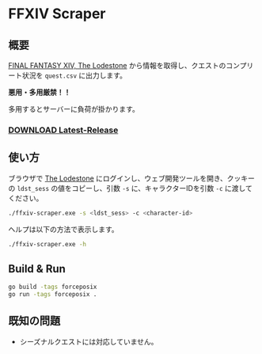 # FFXIV Scraper

## 概要

[FINAL FANTASY XIV, The Lodestone](https://jp.finalfantasyxiv.com/lodestone/) から情報を取得し、クエストのコンプリート状況を `quest.csv` に出力します。

**悪用・多用厳禁！！**

多用するとサーバーに負荷が掛かります。

### **[DOWNLOAD Latest-Release](https://github.com/agate-pris/ffxiv-scraper/releases/latest)**

## 使い方

ブラウザで [The Lodestone](https://jp.finalfantasyxiv.com/lodestone/) にログインし、ウェブ開発ツールを開き、クッキーの `ldst_sess` の値をコピーし、引数 `-s` に、キャラクターIDを引数 `-c` に渡してください。

```bash
./ffxiv-scraper.exe -s <ldst_sess> -c <character-id>
```

ヘルプは以下の方法で表示します。

```bash
./ffxiv-scraper.exe -h
```

## Build & Run

```bash
go build -tags forceposix
go run -tags forceposix .
```

## 既知の問題

- シーズナルクエストには対応していません。
